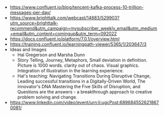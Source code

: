 - https://www.confluent.io/blog/tencent-kafka-process-10-trillion-messages-per-day/
- https://www.brighttalk.com/webcast/14883/529903?utm_source=brighttalk-recommend&utm_campaign=mysubscriber_weekly_email&utm_medium=email&utm_content=comingup&utm_term=092022
- https://docs.confluent.io/platform/7.0.1/overview.html
- https://training.confluent.io/learningpath-viewer/5365/1/203647/3
- Ideas and Images
	- Hal Gregerson and Marsha Dunn
	- Story Telling, Journey, Metaphors, Small deviation in definition. Picture is 1000 words. clarity out of chaos. Visual graphics. Integration of Illustration in the learning experience.
	- Hal's teaching: Navigating Transitions During Disruptive Change, Leading successful transitions in a Digitally-Driven World, The innovator's DNA Mastering the Five Skills of Disruption, and Questions are the answers - a breakthrough approach to creative problem solving and change.
- https://www.linkedin.com/video/event/urn:li:ugcPost:6896845526218670081/